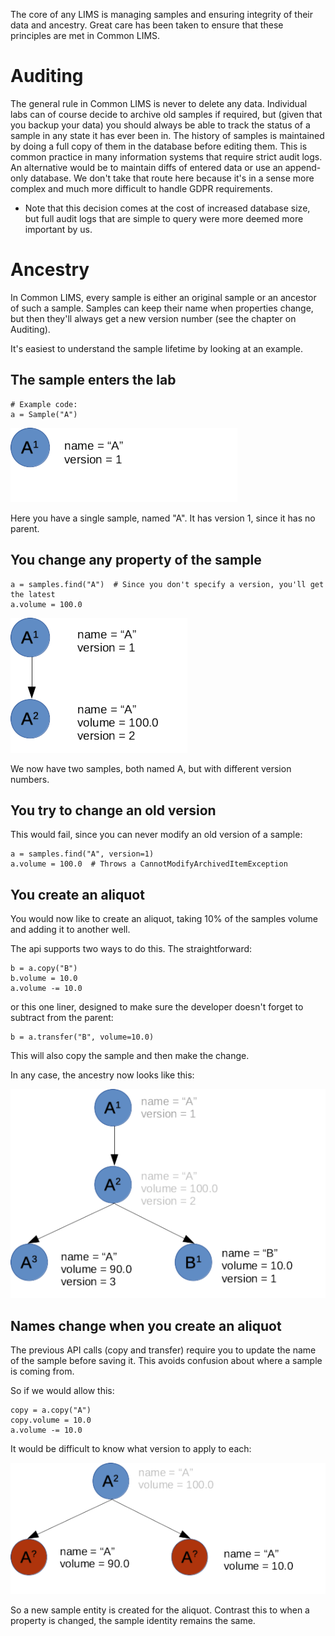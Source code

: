 The core of any LIMS is managing samples and ensuring integrity of their data and ancestry. Great care has been taken to ensure that these principles are met in Common LIMS.

# Auditing

The general rule in Common LIMS is never to delete any data. Individual labs can of course decide to archive old samples if required, but (given that you backup your data) you should always be able to track the status of a sample in any state it has ever been in. The history of samples is maintained by doing a full copy of them in the database before editing them. This is common practice in many information systems that require strict audit logs. An alternative would be to maintain diffs of entered data or use an append-only database. We don't take that route here because it's in a sense more complex and much more difficult to handle GDPR requirements.

- Note that this decision comes at the cost of increased database size, but full audit logs that are simple to query were more deemed more important by us.

# Ancestry

In Common LIMS, every sample is either an original sample or an ancestor of such a sample. Samples can keep their name when properties change, but then they'll always get a new version number (see the chapter on Auditing).

It's easiest to understand the sample lifetime by looking at an example.

## The sample enters the lab

```
# Example code:
a = Sample("A")
```

![Sample enters the lab](./img/samples-01-imported.png)

Here you have a single sample, named "A". It has version 1, since it has no parent.

## You change any property of the sample

```
a = samples.find("A")  # Since you don't specify a version, you'll get the latest
a.volume = 100.0
```

![Volume set to 100.0](./img/samples-02.png)

We now have two samples, both named A, but with different version numbers.

## You try to change an old version

This would fail, since you can never modify an old version of a sample:

```
a = samples.find("A", version=1)
a.volume = 100.0  # Throws a CannotModifyArchivedItemException
```

## You create an aliquot

You would now like to create an aliquot, taking 10% of the samples volume and adding it to another well.

The api supports two ways to do this. The straightforward:

```
b = a.copy("B")
b.volume = 10.0
a.volume -= 10.0
```

or this one liner, designed to make sure the developer doesn't forget to subtract from the parent:

```
b = a.transfer("B", volume=10.0)
```

This will also copy the sample and then make the change.

In any case, the ancestry now looks like this:

![Create an aliquot](./img/samples-03.png)

## Names change when you create an aliquot

The previous API calls (copy and transfer) require you to update the name of the sample before saving it. This avoids confusion about where a sample is coming from.

So if we would allow this:

```
copy = a.copy("A")
copy.volume = 10.0
a.volume -= 10.0
```

It would be difficult to know what version to apply to each:

![Version inconsistency](./img/samples-04.png)

So a new sample entity is created for the aliquot. Contrast this to when a property is changed, the sample identity remains the same.

